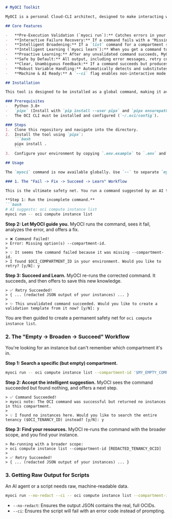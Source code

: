 <!-- FILENAME: README.md -->
```markdown
# MyOCI Toolkit

MyOCI is a personal Cloud-CLI architect, designed to make interacting with the OCI (Oracle Cloud Infrastructure) command-line interface safer, smarter, and more reliable. It acts as an intelligent assistant that wraps the native `oci` command, helping you succeed by validating inputs, analyzing results, and guiding you toward the correct command. It is specifically tailored to prevent the frustrating, time-consuming debugging cycles common in complex CLI workflows, especially when working with AI-generated commands.

## Core Features

-   **Pre-Execution Validation (`myoci run`):** Catches errors in your command *locally* before they are ever sent to the OCI API. It checks for missing required arguments and incorrect data formats.
-   **Interactive Failure Recovery:** If a command fails with a "Missing option" error, MyOCI analyzes the error and intelligently suggests a fix using a variable from your `.env` file, turning failure into success.
-   **Intelligent Broadening:** If a `list` command for a compartment succeeds but returns no results, MyOCI offers to automatically re-run the command against the entire tenancy, helping you find resources you may have misplaced.
-   **Intelligent Learning (`myoci learn`):** When you get a command to work, `myoci learn` helps you save its structure as a reusable YAML validation template. It even suggests best-practice arguments (like `--output table` or `--all`) to make your future commands more effective.
-   **Proactive Learning:** After any unvalidated command succeeds, MyOCI prompts you to save that success as a new validation template, effortlessly growing your knowledge base.
-   **Safe by Default:** All output, including error messages, retry commands, and debug information, is **automatically redacted** to prevent accidental leakage of sensitive OCIDs when copy-pasting results to an AI or a colleague.
-   **Clear, Unambiguous Feedback:** If a command succeeds but produces no output, MyOCI explicitly tells you, removing the guesswork of whether an error occurred.
-   **Robust Variable Handling:** Automatically detects and substitutes `$VARIABLES` from your `.env` file, correctly handling file paths (expanding `~`) and complex JSON strings.
-   **Machine & AI Ready:** A `--ci` flag enables non-interactive mode for use in scripts, failing with clear errors instead of prompting for input.

## Installation

This tool is designed to be installed as a global command, making it available everywhere in your terminal. The recommended method is using `pipx`.

### Prerequisites
-   Python 3.8+
-   `pipx` (Install with `pip install --user pipx` and `pipx ensurepath`)
-   The OCI CLI must be installed and configured (`~/.oci/config`).

### Steps
1.  Clone this repository and navigate into the directory.
2.  Install the tool using `pipx`:
    ```bash
    pipx install .
    ```
3.  Configure your environment by copying `.env.example` to `.env` and adding your most-used OCI variables, such as `OCI_COMPARTMENT_ID` and `OCI_TENANCY_ID`.

## Usage

The `myoci` command is now available globally. Use `--` to separate `myoci`'s own options from the `oci` command you want to run.

### 1. The "Fail -> Fix -> Succeed -> Learn" Workflow

This is the ultimate safety net. You run a command suggested by an AI that's missing an argument.

**Step 1: Run the incomplete command.**
```bash
# AI suggests: oci compute instance list
myoci run -- oci compute instance list
```

**Step 2: Let MyOCI guide you.**
MyOCI runs the command, sees it fail, analyzes the error, and offers a fix.
```
> ❌ Command Failed!
> Error: Missing option(s) --compartment-id.
>
> 💡 It seems the command failed because it was missing --compartment-id.
> I found $OCI_COMPARTMENT_ID in your environment. Would you like to retry? [y/N]: y
```

**Step 3: Succeed and Learn.**
MyOCI re-runs the corrected command. It succeeds, and then offers to save this new knowledge.
```
> ✅ Retry Succeeded!
> { ... (redacted JSON output of your instances) ... }
>
> ✨ This unvalidated command succeeded. Would you like to create a validation template from it now? [y/N]: y
```
You are then guided to create a permanent safety net for `oci compute instance list`.

### 2. The "Empty -> Broaden -> Succeed" Workflow

You're looking for an instance but can't remember which compartment it's in.

**Step 1: Search a specific (but empty) compartment.**
```bash
myoci run -- oci compute instance list --compartment-id '$MY_EMPTY_COMPARTMENT_ID'
```

**Step 2: Accept the intelligent suggestion.**
MyOCI sees the command succeeded but found nothing, and offers a next step.
```
> ✅ Command Succeeded!
> myoci note: The OCI command was successful but returned no instances in this compartment.
>
> 💡 I found no instances here. Would you like to search the entire tenancy ($OCI_TENANCY_ID) instead? [y/N]: y
```

**Step 3: Find your resources.**
MyOCI re-runs the command with the broader scope, and you find your instance.
```
> Re-running with a broader scope:
> oci compute instance list --compartment-id [REDACTED_TENANCY_OCID]
>
> ✅ Retry Succeeded!
> { ... (redacted JSON output of your instances) ... }
```

### 3. Getting Raw Output for Scripts

An AI agent or a script needs raw, machine-readable data.

```bash
myoci run --no-redact --ci -- oci compute instance list --compartment-id '$OCI_COMPARTMENT_ID' --output json
```
-   `--no-redact`: Ensures the output JSON contains the real, full OCIDs.
-   `--ci`: Ensures the script will fail with an error code instead of prompting.
```
